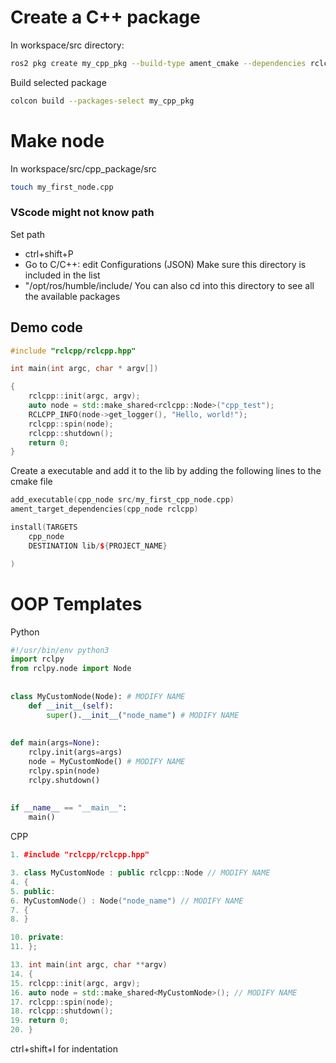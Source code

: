 # Create a C++ package
In workspace/src directory:
```bash
ros2 pkg create my_cpp_pkg --build-type ament_cmake --dependencies rclcpp
```
Build selected package
```bash
colcon build --packages-select my_cpp_pkg
```
# Make node
In workspace/src/cpp_package/src
```bash
touch my_first_node.cpp
```
### VScode might not know path
Set path
- ctrl+shift+P
- Go to C/C++: edit Configurations (JSON)
Make sure this directory is included in the list 
- "/opt/ros/humble/include/
You can also cd into this directory to see all the available packages
## Demo code
```cpp
#include "rclcpp/rclcpp.hpp"

int main(int argc, char * argv[])

{
	rclcpp::init(argc, argv);
	auto node = std::make_shared<rclcpp::Node>("cpp_test");
	RCLCPP_INFO(node->get_logger(), "Hello, world!");
	rclcpp::spin(node);
	rclcpp::shutdown();
	return 0;
}
```
Create a executable and add it to the lib by adding the following lines to the cmake file
```cpp
add_executable(cpp_node src/my_first_cpp_node.cpp)
ament_target_dependencies(cpp_node rclcpp)

install(TARGETS
	cpp_node
	DESTINATION lib/${PROJECT_NAME}

)
```
#  OOP Templates
Python
```python
#!/usr/bin/env python3
import rclpy
from rclpy.node import Node
 
 
class MyCustomNode(Node): # MODIFY NAME
    def __init__(self):
        super().__init__("node_name") # MODIFY NAME
 
 
def main(args=None):
    rclpy.init(args=args)
    node = MyCustomNode() # MODIFY NAME
    rclpy.spin(node)
    rclpy.shutdown()
 
 
if __name__ == "__main__":
    main()

```
CPP
```cpp
1. #include "rclcpp/rclcpp.hpp"

3. class MyCustomNode : public rclcpp::Node // MODIFY NAME
4. {
5. public:
6. MyCustomNode() : Node("node_name") // MODIFY NAME
7. {
8. }

10. private:
11. };

13. int main(int argc, char **argv)
14. {
15. rclcpp::init(argc, argv);
16. auto node = std::make_shared<MyCustomNode>(); // MODIFY NAME
17. rclcpp::spin(node);
18. rclcpp::shutdown();
19. return 0;
20. }
```
ctrl+shift+I for indentation